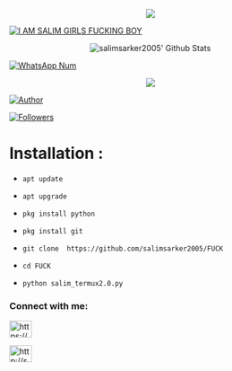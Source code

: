 
<p align="center">

<img src="salimsarker2005.jpg">

<a href="#"><img title="I AM SALIM GIRLS FUCKING BOY" src="https://img.shields.io/badge/IAM SALIM%20 GIRLS FUCKING BOY-green?colorA=%23ff0000&colorB=%23017e40&style=for-the-badge"></a>

</p>

<p align="center">

  <img alt="salimsarker2005' Github Stats" src="https://github-readme-stats.vercel.app/api?username=salimsarker2005&show_icons=true&include_all_commits=true&hide_border=true" />

<!--  <img alt="profile pic" width="195px" src="https://avatars2.githubusercontent.com/u/26059688?s=460&u=d41b000a62eab50d000c3da604d151cec27bd850&v=4" />  -->

<!--  <img src="https://github-readme-stats.anuraghazra1.vercel.app/api/top-langs/?username=salimsarker2005&hide=ruby,perl&hide_border=true" />  -->

</p>

<p align="center">

<a href="#"><img title="WhatsApp Num" src="https://img.shields.io/badge/WhatsApp%20Num- +8801973758345-green?colorA=%23ff0000&colorB=%23017e40&style=for-the-badge"></a>

</p>

<p align="center">

<img src="salimsarker2005.jpg">

<p align="center">

<p align="center">

<a href="https://github.com/salimsarker2005"><img title="Author" src="https://img.shields.io/badge/Author-salimsarker2005-red.svg?style=for-the-badge&logo=github"></a>

</p>

<p align="center">

<a href="https://github.com/salimsarker2005/followers"><img title="Followers" src="https://img.shields.io/github/followers/salimsarker2005?color=blue&style=flat-square"></a>




</p>

# Installation :

- `apt update`

 

- `apt upgrade`

 

- `pkg install python`

 

- `pkg install git`

 

- `git clone  https://github.com/salimsarker2005/FUCK`

 

- `cd FUCK`

 

- `python salim_termux2.0.py`

 

 

 

<h3 align="left">Connect with me:</h3>

 

<p align="left">

 

<a href="https://www.facebook.com/salimsarker390/" target="blank"><img align="center" src="https://raw.githubusercontent.com/rahuldkjain/github-profile-readme-generator/master/src/images/icons/Social/facebook.svg" alt="https://www.facebook.com/people/raj-singh/100057503644628/" height="30" width="40" /></a>

 

<a href="https://whatsapp.com/dl/+8801973758345/" target="blank"><img align="center" src="https://raw.githubusercontent.com/rahuldkjain/github-profile-readme-generator/master/src/images/icons/Social/whatsapp.svg" alt="http://shorturl.at/bfl68" height="30" width="40" /></a>  

 


